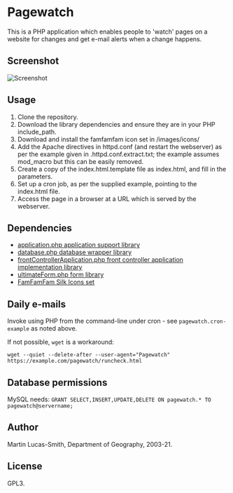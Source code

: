 Pagewatch
=========

This is a PHP application which enables people to 'watch' pages on a website for changes and get e-mail alerts when a change happens.

Screenshot
----------

![Screenshot](screenshot.png)


Usage
-----

1. Clone the repository.
2. Download the library dependencies and ensure they are in your PHP include_path.
3. Download and install the famfamfam icon set in /images/icons/
4. Add the Apache directives in httpd.conf (and restart the webserver) as per the example given in .httpd.conf.extract.txt; the example assumes mod_macro but this can be easily removed.
5. Create a copy of the index.html.template file as index.html, and fill in the parameters.
6. Set up a cron job, as per the supplied example, pointing to the index.html file.
7. Access the page in a browser at a URL which is served by the webserver.


Dependencies
------------

* [application.php application support library](https://download.geog.cam.ac.uk/projects/application/)
* [database.php database wrapper library](https://download.geog.cam.ac.uk/projects/database/)
* [frontControllerApplication.php front controller application implementation library](https://download.geog.cam.ac.uk/projects/frontcontrollerapplication/)
* [ultimateForm.php form library](https://download.geog.cam.ac.uk/projects/ultimateform/)
* [FamFamFam Silk Icons set](http://www.famfamfam.com/lab/icons/silk/)



Daily e-mails
-------------

Invoke using PHP from the command-line under cron - see `pagewatch.cron-example` as noted above.

If not possible, `wget` is a workaround:

`wget --quiet --delete-after --user-agent="Pagewatch" https://example.com/pagewatch/runcheck.html`



Database permissions
--------------------

MySQL needs:
`GRANT SELECT,INSERT,UPDATE,DELETE ON pagewatch.* TO pagewatch@servername;`



Author
------

Martin Lucas-Smith, Department of Geography, 2003-21.


License
-------

GPL3.

